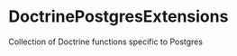 DoctrinePostgresExtensions
==========================

Collection of Doctrine functions specific to Postgres
